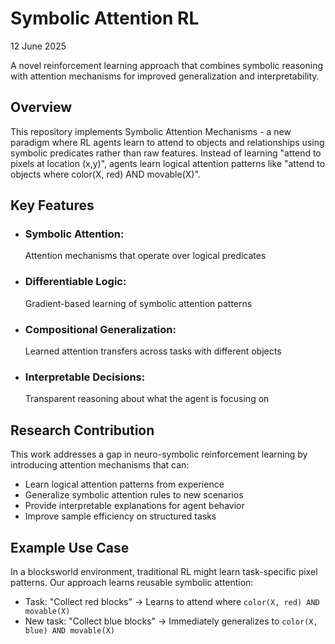 # Symbolic Attention RL
12 June 2025

A novel reinforcement learning approach that combines symbolic reasoning with attention mechanisms for improved generalization and interpretability.

## Overview

This repository implements Symbolic Attention Mechanisms - a new paradigm where RL agents learn to attend to objects and relationships using symbolic predicates rather than raw features. Instead of learning "attend to pixels at location (x,y)", agents learn logical attention patterns like "attend to objects where color(X, red) AND movable(X)".

## Key Features

* ### Symbolic Attention: 
    Attention mechanisms that operate over logical predicates

* ### Differentiable Logic:
    Gradient-based learning of symbolic attention patterns

* ### Compositional Generalization:
    Learned attention transfers across tasks with different objects

* ### Interpretable Decisions:
    Transparent reasoning about what the agent is focusing on

## Research Contribution

This work addresses a gap in neuro-symbolic reinforcement learning by introducing attention mechanisms that can:

* Learn logical attention patterns from experience
* Generalize symbolic attention rules to new scenarios
* Provide interpretable explanations for agent behavior
* Improve sample efficiency on structured tasks

## Example Use Case

In a blocksworld environment, traditional RL might learn task-specific pixel patterns. Our approach learns reusable symbolic attention:

* Task: "Collect red blocks" → Learns to attend where `color(X, red) AND movable(X)`
* New task: "Collect blue blocks" → Immediately generalizes to `color(X, blue) AND movable(X)`